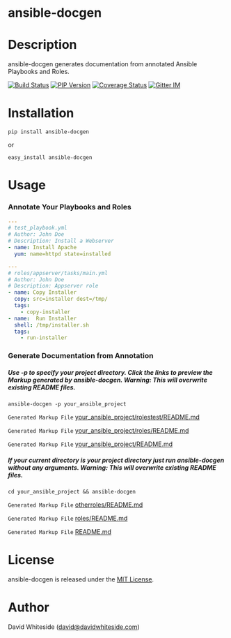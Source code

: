 ansible-docgen
=====================

Description
===========

ansible-docgen generates documentation from annotated Ansible Playbooks and Roles.

[![Build Status](https://app.travis-ci.com/thedavidwhiteside/ansible-docgen.svg?branch=develop "ansible-docs latest build")](http://travis-ci.org/thedavidwhiteside/ansible-docgen)
[![PIP Version](https://img.shields.io/pypi/v/ansible-docgen.svg "ansible-docs PyPI version")](https://pypi.python.org/pypi/ansible-docgen)
[![Coverage Status](https://coveralls.io/repos/thedavidwhiteside/ansible-docgen/badge.svg?branch=develop&service=github)](https://coveralls.io/github/thedavidwhiteside/ansible-docgen?branch=develop)
[![Gitter IM](https://badges.gitter.im/Join%20Chat.svg)](https://gitter.im/thedavidwhiteside/ansible-docgen)


Installation
===========

```shell
pip install ansible-docgen
```

or

```shell
easy_install ansible-docgen
```

Usage
===========

### Annotate Your Playbooks and Roles
```yaml
---
# test_playbook.yml
# Author: John Doe
# Description: Install a Webserver
- name: Install Apache
  yum: name=httpd state=installed
```
```yaml
---
# roles/appserver/tasks/main.yml
# Author: John Doe
# Description: Appserver role
- name: Copy Installer
  copy: src=installer dest=/tmp/
  tags:
    - copy-installer
- name:  Run Installer
  shell: /tmp/installer.sh
  tags:
    - run-installer
```
### Generate Documentation from Annotation
##### Use -p to specify your project directory. Click the links to preview the Markup generated by ansible-docgen. Warning: This will overwrite existing README files.

`ansible-docgen -p your_ansible_project`

`Generated Markup File` [your_ansible_project/rolestest/README.md](test/integration/project1/rolestest/README.md)

`Generated Markup File` [your_ansible_project/roles/README.md](test/integration/project1/roles/README.md)

`Generated Markup File` [your_ansible_project/README.md](test/integration/project1/README.md)


##### If your current directory is your project directory just run ansible-docgen without any arguments. Warning: This will overwrite existing README files.

`cd your_ansible_project && ansible-docgen`

`Generated Markup File` [otherroles/README.md](test/integration/project1/otherroles/README.md)

`Generated Markup File` [roles/README.md](test/integration/project1/roles/README.md)

`Generated Markup File` [README.md](test/integration/project1/README.md)

License
=======

ansible-docgen is released under the [MIT License](LICENSE.md).

Author
======

David Whiteside (<david@davidwhiteside.com>)
